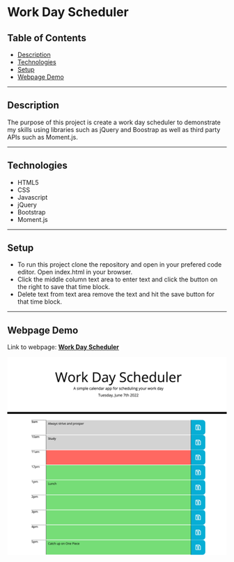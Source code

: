 # Work Day Scheduler

## Table of Contents

* [Description](#description)
* [Technologies](#technologies)
* [Setup](#setup)
* [Webpage Demo](#webpage-demo)

---

## Description

The purpose of this project is create a work day scheduler to demonstrate my skills using libraries such as jQuery and Boostrap as well as third party APIs such as Moment.js.

---

## Technologies

* HTML5
* CSS
* Javascript
* jQuery
* Bootstrap
* Moment.js

---

## Setup

* To run this project clone the repository and open in your prefered code editor. Open index.html in your browser.
* Click the middle column text area to enter text and click the button on the right to save that time block.
* Delete text from text area remove the text and hit the save button for that time block.

---

## Webpage Demo

Link to webpage: [**Work Day Scheduler**](https://jarydknight.github.io/work-day-scheduler/)

![screenshot of webpage](./assets/images/screenshot.png)